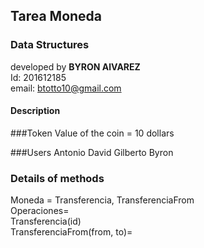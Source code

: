 ## Tarea Moneda
### Data Structures

developed by **BYRON AlVAREZ**<br>
Id: 201612185<br>
email: btotto10@gmail.com<br>
#### Description

###Token 
Value of the coin = 10 dollars

###Users
Antonio
David
Gilberto
Byron


### Details of methods
Moneda = Transferencia, TransferenciaFrom<br>
Operaciones= <br>
Transferencia(id)<br>
TransferenciaFrom(from, to)=<br>


